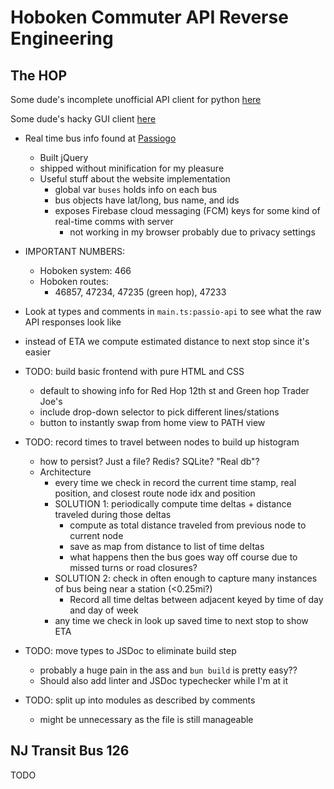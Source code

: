 # Hoboken Commuter API Reverse Engineering

## The HOP

Some dude's incomplete unofficial API client for python [here](https://github.com/athuler/PassioGo)

Some dude's hacky GUI client [here](https://nihal-pinto.github.io/Passio-STAY/)

- Real time bus info found at [Passiogo](https://hoboken.passiogo.com/)
  - Built jQuery
  - shipped without minification for my pleasure
  - Useful stuff about the website implementation
    - global var `buses` holds info on each bus
    - bus objects have lat/long, bus name, and ids
    - exposes Firebase cloud messaging (FCM) keys for some kind of real-time comms with server
      - not working in my browser probably due to privacy settings
- IMPORTANT NUMBERS:
  - Hoboken system: 466
  - Hoboken routes:
    - 46857, 47234, 47235 (green hop), 47233
- Look at types and comments in `main.ts:passio-api` to see what the raw API responses look like
- instead of ETA we compute estimated distance to next stop since it's easier

- TODO: build basic frontend with pure HTML and CSS
  - default to showing info for Red Hop 12th st and Green hop Trader Joe's
  - include drop-down selector to pick different lines/stations
  - button to instantly swap from home view to PATH view
- TODO: record times to travel between nodes to build up histogram
  - how to persist? Just a file? Redis? SQLite? "Real db"?
  - Architecture
    - every time we check in record the current time stamp, real position, and closest route node idx and position
    - SOLUTION 1: periodically compute time deltas + distance traveled during those deltas
      - compute as total distance traveled from previous node to current node
      - save as map from distance to list of time deltas
      - what happens then the bus goes way off course due to missed turns or road closures?
    - SOLUTION 2: check in often enough to capture many instances of bus being near a station (<0.25mi?)
      - Record all time deltas between adjacent keyed by time of day and day of week
    - any time we check in look up saved time to next stop to show ETA
- TODO: move types to JSDoc to eliminate build step
  - probably a huge pain in the ass and `bun build` is pretty easy??
  - Should also add linter and JSDoc typechecker while I'm at it
- TODO: split up into modules as described by comments
  - might be unnecessary as the file is still manageable

## NJ Transit Bus 126

TODO
